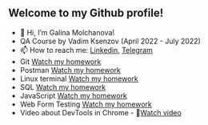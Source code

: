 ## Welcome to my Github profile!

- 👋 Hi, I’m Galina Molchanova!
-  QA Course by Vadim Ksenzov (April 2022 - July 2022)
- 📫 How to reach me: [Linkedin](https://www.linkedin.com/in/galinamolchanovaqa/), [Telegram](https://t.me/molchanovagalina)
- Git [Watch my homework](https://github.com/GalinaMolchanova/Git)
- Postman [Watch my homework](https://github.com/GalinaMolchanova/Postman)
- Linux terminal [Watch my homework](https://github.com/GalinaMolchanova/Terminal_linux)
- SQL [Watch my homework](https://github.com/GalinaMolchanova/SQL)
- JavaScript [Watch my homework](https://github.com/GalinaMolchanova/JavaScript)
- Web Form Testing [Watch my homework](https://docs.google.com/spreadsheets/d/1hA76JVxHAYAVeM8AOHHq07Z40EEPnGqjGnwbwKb5TTs/edit#gid=713776852)
- Video about DevTools in Chrome - 🎥[Watch video](https://www.youtube.com/watch?v=GRrFKrd7dnE&ab_channel=%D0%93%D0%B0%D0%BB%D0%B8%D0%BD%D0%B0%D0%9C%D0%BE%D0%BB%D1%87%D0%B0%D0%BD%D0%BE%D0%B2%D0%B0)


<!---
GalinaMolchanova/GalinaMolchanova is a ✨ special ✨ repository because its `README.md` (this file) appears on your GitHub profile.
You can click the Preview link to take a look at your changes.
--->
